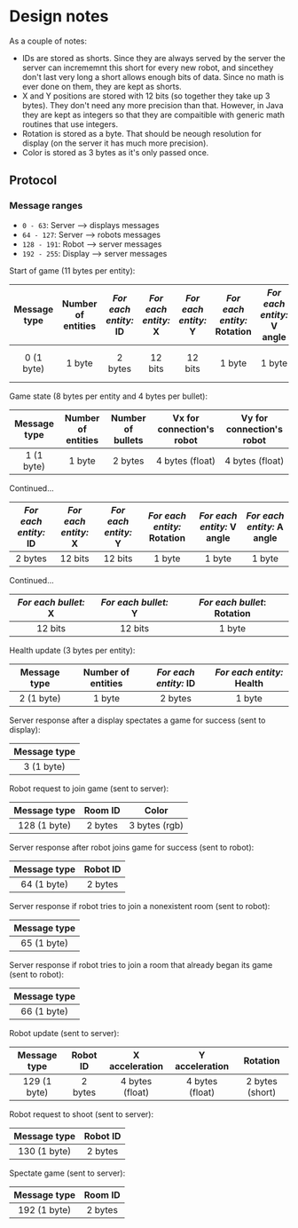 # Design notes

As a couple of notes:

* IDs are stored as shorts. Since they are always served by the server the server can incrememnt this short for every new robot, and sincethey don't last very long a short allows enough bits of data.
Since no math is ever done on them, they are kept as shorts.
* X and Y positions are stored with 12 bits (so together they take up 3 bytes). They don't need any more precision than that.
However, in Java they are kept as integers so that they are compaitible with generic math routines that use integers.
* Rotation is stored as a byte. That should be neough resolution for display (on the server it has much more precision).
* Color is stored as 3 bytes as it's only passed once.

## Protocol

### Message ranges

* `0 - 63`: Server --> displays messages
* `64 - 127`: Server --> robots messages
* `128 - 191`: Robot --> server messages
* `192 - 255`: Display --> server messages

Start of game (11 bytes per entity):

| Message type | Number of entities | *For each entity:* ID | *For each entity:* X | *For each entity:* Y | *For each entity:* Rotation | *For each entity:* V angle | *For each entity:* A angle | *For each entity:* Color |
| :----------: | :----------------: | :-------------------: | :------------------: | :------------------: | :-------------------------: | :------------------------: | :------------------------: | :----------------------: |
|  0 (1 byte)  |       1 byte       |        2 bytes        |        12 bits       |        12 bits       |           1 byte            |           1 byte           |           1 byte           |       3 bytes (rgb)      |

Game state (8 bytes per entity and 4 bytes per bullet):

| Message type | Number of entities | Number of bullets | Vx for connection's robot | Vy for connection's robot |
| :----------: | :----------------: | :---------------: | :-----------------------: | :-----------------------: |
|  1 (1 byte)  |       1 byte       |      2 bytes      |      4 bytes (float)      |      4 bytes (float)      |

Continued...

| *For each entity:* ID | *For each entity:* X | *For each entity:* Y | *For each entity:* Rotation | *For each entity:* V angle | *For each entity:* A angle |
| :-------------------: | :------------------: | :------------------: | :-------------------------: | :------------------------: | :------------------------: |
|        2 bytes        |        12 bits       |        12 bits       |           1 byte            |           1 byte           |           1 byte           |

Continued...

| *For each bullet:* X | *For each bullet:* Y | *For each bullet*: Rotation |
| :------------------: | :------------------: | :-------------------------: |
|        12 bits       |        12 bits       |            1 byte           |

Health update (3 bytes per entity):

| Message type | Number of entities | *For each entity:* ID | *For each entity:* Health |
| :----------: | :----------------: | :-------------------: | :-----------------------: |
|  2 (1 byte)  |       1 byte       |        2 bytes        |           1 byte          |

Server response after a display spectates a game for success (sent to display):

| Message type |
| :----------: |
|  3 (1 byte)  |

Robot request to join game (sent to server):

| Message type | Room ID |     Color     |
| :----------: | :-----: | :-----------: |
| 128 (1 byte) | 2 bytes | 3 bytes (rgb) |

Server response after robot joins game for success (sent to robot):

| Message type | Robot ID |
| :----------: | :------: |
|  64 (1 byte) |  2 bytes |

Server response if robot tries to join a nonexistent room (sent to robot):

| Message type |
| :----------: |
|  65 (1 byte) |

Server response if robot tries to join a room that already began its game (sent to robot):

| Message type |
| :----------: |
|  66 (1 byte) |

Robot update (sent to server):

| Message type | Robot ID |  X acceleration |  Y acceleration |    Rotation     |
| :----------: | :------: | :-------------: | :-------------: | :-------------: |
| 129 (1 byte) |  2 bytes | 4 bytes (float) | 4 bytes (float) | 2 bytes (short) |

Robot request to shoot (sent to server):

| Message type | Robot ID |
| :----------: | :------: |
| 130 (1 byte) |  2 bytes |

Spectate game (sent to server):

| Message type | Room ID |
| :----------: | :-----: |
| 192 (1 byte) | 2 bytes |
